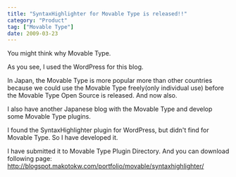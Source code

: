 ```yaml
---
title: "SyntaxHighlighter for Movable Type is released!!"
category: "Product"
tag: ["Movable Type"]
date: 2009-03-23
---
```

You might think why Movable Type.

As you see, I used the WordPress for this blog.

In Japan, the Movable Type is more popular more than other countries because we could use the Movable Type freely(only individual use) before the Movable Type Open Source is released. And now also.

I also have another Japanese blog with the Movable Type and develop some Movable Type plugins.

I found the SyntaxHighlighter plugin for WordPress, but didn't find for Movable Type. So I have developed it.

I have submitted it to Movable Type Plugin Directory. And you can download following page:
<a href="http://blogspot.makotokw.com/portfolio/movable/syntaxhighlighter/">http://blogspot.makotokw.com/portfolio/movable/syntaxhighlighter/</a>


